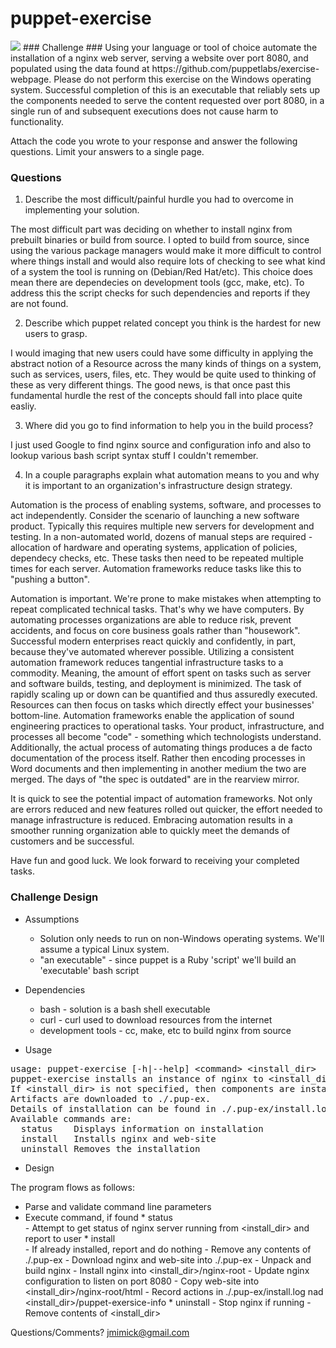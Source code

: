 puppet-exercise
===============
<img src="http://docs.puppetlabs.com/files/stylesheets/images/puppet-labs.png"/>
### Challenge ###
  Using your language or tool of choice automate the installation of a nginx web server, serving a website over port 8080, and populated using the data found at
https://github.com/puppetlabs/exercise-webpage. 
Please do not perform this exercise on the Windows operating system. 
Successful completion of this is an executable that reliably sets up the components needed to serve the content requested over port 8080, in a single run of and subsequent executions does not cause harm to functionality.

Attach the code you wrote to your response and answer the following questions. Limit your answers to a single page.

### Questions ###
1. Describe the most difficult/painful hurdle you had to overcome in implementing your solution.

  The most difficult part was deciding on whether to install nginx from prebuilt binaries or build from source. 
I opted to build from source, since using the various package managers would make it more difficult to control where things install and would also require lots of checking to see what kind of a system the tool is running on (Debian/Red Hat/etc). 
This choice does mean there are dependecies on development tools (gcc, make, etc). To address this the script checks for such dependencies and reports if they are not found.

2. Describe which puppet related concept you think is the hardest for new users to grasp.

  I would imaging that new users could have some difficulty in applying the abstract notion of a Resource across the many kinds of things on a system, such as services, users, files, etc. They would be quite used to thinking of these as very different things.
The good news, is that once past this fundamental hurdle the rest of the concepts should fall into place quite easliy.

3. Where did you go to find information to help you in the build process?

  I just used Google to find nginx source and configuration info and also to lookup various bash script syntax stuff I couldn't remember.

4. In a couple paragraphs explain what automation means to you and why it is important to an organization's infrastructure design strategy.

  Automation is the process of enabling systems, software, and processes to act independently. 
Consider the scenario of launching a new software product. Typically this requires multiple new servers for development and testing. 
In a non-automated world, dozens of manual steps are required - allocation of hardware and operating systems, application of policies, dependecy checks, etc. 
These tasks then need to be repeated multiple times for each server.
Automation frameworks reduce tasks like this to "pushing a button". 

  Automation is important.
We're prone to make mistakes when attempting to repeat complicated technical tasks. 
That's why we have computers.
By automating processes organizations are able to reduce risk, prevent accidents, and focus on core business goals rather than "housework". 
Successful modern enterprises react quickly and confidently, in part, because they've automated wherever possible. 
Utilizing a consistent automation framework reduces tangential infrastructure tasks to a commodity. 
Meaning, the amount of effort spent on tasks such as server and software builds, testing, and deployment is minimized. The task of rapidly scaling up or down can be quantified and thus assuredly executed. 
Resources can then focus on tasks which directly effect your businesses' bottom-line. 
Automation frameworks enable the application of sound engineering practices to operational tasks. 
Your product, infrastructure, and processes all become "code" - something which technologists understand.
Additionally, the actual process of automating things produces a de facto documentation of the process itself. 
Rather then encoding processes in Word documents and then implementing in another medium the two are merged. 
The days of "the spec is outdated" are in the rearview mirror. 

  It is quick to see the potential impact of automation frameworks. 
Not only are errors reduced and new features rolled out quicker, the effort needed to manage infrastructure is reduced. 
Embracing automation results in a smoother running organization able to quickly meet the demands of customers and be successful.
 

Have fun and good luck. We look forward to receiving your completed tasks.

### Challenge Design ###

 * Assumptions
	* Solution only needs to run on non-Windows operating systems. We'll assume a typical Linux system.
	* "an executable" - since puppet is a Ruby 'script' we'll build an 'executable' bash script

 * Dependencies
	* bash	- solution is a bash shell executable
	* curl	- curl used to download resources from the internet
	* development tools - cc, make, etc to build nginx from source 

 * Usage
<pre>
usage: puppet-exercise [-h|--help] &lt;command&gt; &lt;install_dir&gt;
puppet-exercise installs an instance of nginx to &lt;install_dir&gt; and configures it to serve on port 8080.
If &lt;install_dir&gt; is not specified, then components are installed into ./pup-ex.
Artifacts are downloaded to ./.pup-ex.
Details of installation can be found in ./.pup-ex/install.log.
Available commands are:
  status  	Displays information on installation
  install 	Installs nginx and web-site
  uninstall	Removes the installation
</pre>

 * Design


  The program flows as follows:
  
  * Parse and validate command line parameters
  * Execute command, if found
    	* status	
			- Attempt to get status of nginx server running from <install_dir> 
           and report to user
    	* install	
			- If already installed, report and do nothing
			- Remove any contents of ./.pup-ex
			- Download nginx and web-site into ./.pup-ex
			- Unpack and build nginx
			- Install nginx into &lt;install_dir&gt;/nginx-root
			- Update nginx configuration to listen on port 8080
			- Copy web-site into &lt;install_dir&gt;/nginx-root/html
			- Record actions in ./.pup-ex/install.log nad &lt;install_dir&gt;/puppet-exersice-info
    	* uninstall	
			- Stop nginx if running
			- Remove contents of <install_dir> 

Questions/Comments?		jmimick@gmail.com
